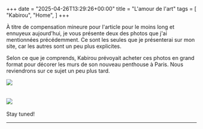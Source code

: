 +++
date = "2025-04-26T13:29:26+00:00"
title = "L'amour de l'art"
tags = [
    "Kabirou",
    "Home",
]
+++

À titre de compensation mineure pour l'article pour le moins long et ennuyeux aujourd'hui, je vous présente deux des photos que j'ai mentionnées précédemment. Ce sont les seules que je présenterai sur mon site, car les autres sont un peu plus explicites.

<!--more-->
Selon ce que je comprends, Kabirou prévoyait acheter ces photos en grand format pour décorer les murs de son nouveau penthouse à Paris. Nous reviendrons sur ce sujet un peu plus tard.


<div class="container" style="width:auto">
  <a target="blank" href="https://res.cloudinary.com/vincentstradic/image/upload/v1524667606/post11/post11_pic_1.jpg">
    <img src="https://res.cloudinary.com/vincentstradic/image/upload/v1524667606/post11/post11_pic_1.jpg" style="max-width:100%">
  </a>
</div>
<br></br>

<div class="container" style="width:auto">
  <a target="blank" href="https://res.cloudinary.com/vincentstradic/image/upload/v1524667606/post11/post11_pic_2.jpg">
    <img src="https://res.cloudinary.com/vincentstradic/image/upload/v1524667606/post11/post11_pic_2.jpg" style="max-width:100%">
  </a>
</div>
<br>
Stay tuned!
<hr>
